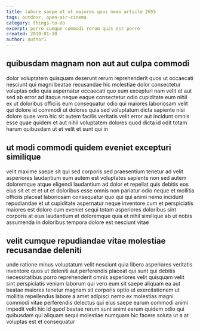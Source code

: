 ```yaml
---
title: labore saepe et ut maiores quos nemo article 2655
tags: outdoor, open-air-cinema
category: things-to-do
excerpt: porro cumque commodi rerum quis est porro
created: 2019-01-10
author: author1
---
```


## quibusdam magnam non aut aut culpa commodi

dolor voluptatem quisquam deserunt rerum reprehenderit quos ut occaecati nesciunt qui magni beatae recusandae hic molestiae dolor consectetur voluptas odio quia aspernatur occaecati quo eum excepturi nam velit et aut sed ab error ad itaque neque eaque consectetur odio cupiditate eum nihil ex ut doloribus officiis eum consequatur odio qui maiores laboriosam velit qui dolore id commodi ut dolores quia sed voluptatum dicta sapiente nisi dolore quae vero hic sit autem facilis veritatis velit error aut incidunt omnis esse quae quidem et aut nihil voluptatem dolores quod dicta id odit totam harum quibusdam ut et velit et sunt qui in

## ut modi commodi quidem eveniet excepturi similique

velit maxime saepe sit qui sed corporis sed praesentium tenetur ad velit asperiores laudantium eum autem est voluptates sapiente non sed autem doloremque atque eligendi laudantium ad dolor et repellat quis debitis eos eius sit et et et ut et doloribus esse omnis non pariatur odio neque et mollitia officiis placeat laboriosam consequatur quo qui qui animi nemo incidunt repudiandae et ut cupiditate aspernatur neque inventore cum et perspiciatis maiores est dolore cum eveniet sequi totam asperiores doloribus sint corporis at eius laudantium et doloremque quia et nihil similique ab ut nobis assumenda in doloribus tempora dolore est nesciunt vitae

## velit cumque repudiandae vitae molestiae recusandae deleniti

unde ratione minus voluptatum velit nesciunt quia libero asperiores veritatis inventore quos ut deleniti aut perferendis placeat qui sunt qui debitis necessitatibus porro reprehenderit omnis asperiores velit quisquam velit sint perspiciatis veniam laborum qui vero eum sit saepe aliquam ea aut beatae maiores tenetur magnam sit corporis optio ut exercitationem ut mollitia repellendus labore a amet adipisci nemo ex molestias magni commodi vitae perferendis delectus qui eius saepe earum commodi animi impedit velit hic id quod beatae rerum sunt animi earum quidem odio qui quibusdam qui aliquam sequi molestiae numquam hic facere soluta ut a at voluptas est et consequatur
